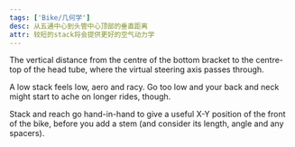 ```yaml
---
tags: ['Bike/几何学']
desc: 从五通中心到头管中心顶部的垂直距离
attr: 较短的stack将会提供更好的空气动力学
---
```


The vertical distance from the centre of the bottom bracket to the centre-top of the head tube, where the virtual steering axis passes through.

A low stack feels low, aero and racy. Go too low and your back and neck might start to ache on longer rides, though.

Stack and reach go hand-in-hand to give a useful X-Y position of the front of the bike, before you add a stem (and consider its length, angle and any spacers).